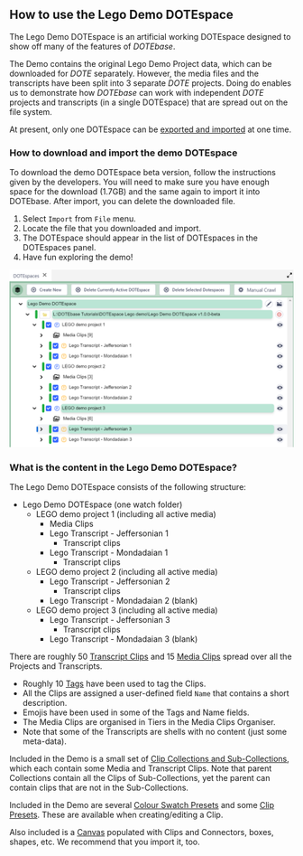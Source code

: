 ## How to use the Lego Demo DOTEspace

The Lego Demo DOTEspace is an artificial working DOTEspace designed to show off many of the features of _DOTEbase_.

The Demo contains the original Lego Demo Project data, which can be downloaded for _DOTE_ separately.
However, the media files and the transcripts have been split into 3 separate _DOTE_ projects.
Doing do enables us to demonstrate how _DOTEbase_ can work with independent _DOTE_ projects and transcripts (in a single DOTEspace) that are spread out on the file system.

At present, only one DOTEspace can be [exported and imported](export.md) at one time.

### How to download and import the demo DOTEspace

To download the demo DOTEspace beta version, follow the instructions given by the developers.
You will need to make sure you have enough space for the download (1.7GB) and the same again to import it into DOTEbase.
After import, you can delete the downloaded file.

1. Select `Import` from `File` menu.
2. Locate the file that you downloaded and import.
3. The DOTEspace should appear in the list of DOTEspaces in the DOTEspaces panel.
4. Have fun exploring the demo!

[![Demo](images/dotespace/demo.png)](images/dotespace/demo.png)

### What is the content in the Lego Demo DOTEspace?

The Lego Demo DOTEspace consists of the following structure:

- Lego Demo DOTEspace (one watch folder)
    - LEGO demo project 1 (including all active media)
        - Media Clips
        - Lego Transcript - Jeffersonian 1
            - Transcript clips
        - Lego Transcript - Mondadaian 1
            - Transcript clips
    - LEGO demo project 2 (including all active media)
        - Lego Transcript - Jeffersonian 2
            - Transcript clips
        - Lego Transcript - Mondadaian 2 (blank)
    - LEGO demo project 3 (including all active media)
        - Lego Transcript - Jeffersonian 3
            - Transcript clips
        - Lego Transcript - Mondadaian 3 (blank)

There are roughly 50 [Transcript Clips](transcript-clip.md) and 15 [Media Clips](media-clip.md) spread over all the Projects and Transcripts.

- Roughly 10 [Tags](tags.md) have been used to tag the Clips.
- All the Clips are assigned a user-defined field `Name` that contains a short description.
- Emojis have been used in some of the Tags and Name fields.
- The Media Clips are organised in Tiers in the Media Clips Organiser.
- Note that some of the Transcripts are shells with no content (just some meta-data).

Included in the Demo is a small set of [Clip Collections and Sub-Collections](clip-collections.md), which each contain some Media and Transcript Clips.
Note that parent Collections contain all the Clips of Sub-Collections, yet the parent can contain clips that are not in the Sub-Collections.

Included in the Demo are several [Colour Swatch Presets](colour-manager.md) and some [Clip Presets](clip-presets.md).
These are available when creating/editing a Clip.

Also included is a [Canvas](canvas.md) populated with Clips and Connectors, boxes, shapes, etc.
We recommend that you import it, too.

